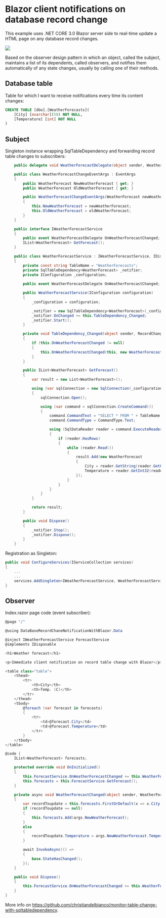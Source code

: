 # Blazor client notifications on database record change
This example uses .NET CORE 3.0 Blazor server side to real-time update a HTML page on any database record changes.

<img src="https://github.com/christiandelbianco/blazor-notification-db-record-change/blob/master/img/2019-11-03at21-05-44.gif" />

Based on the observer design pattern in which an object, called the subject, maintains a list of its dependents, called observers, and notifies them automatically of any state changes, usually by calling one of their methods. 

## Database table
Table for which I want to receive notifications every time its content changes:

```SQL
CREATE TABLE [dbo].[WeatherForecasts](
	[City] [nvarchar](50) NOT NULL,
	[Temperature] [int] NOT NULL
)
```

## Subject
Singleton instance wrapping SqlTableDependency and forwarding record table changes to subscribers:

```C#
    public delegate void WeatherForecastDelegate(object sender, WeatherForecastChangeEventArgs args);

    public class WeatherForecastChangeEventArgs : EventArgs
    {
        public WeatherForecast NewWeatherForecast { get; }
        public WeatherForecast OldWeatherForecast { get; }

        public WeatherForecastChangeEventArgs(WeatherForecast newWeatherForecast, WeatherForecast oldWeatherForecast)
        {
            this.NewWeatherForecast = newWeatherForecast;
            this.OldWeatherForecast = oldWeatherForecast;
        }
    }

    public interface IWeatherForecastService
    {
        public event WeatherForecastDelegate OnWeatherForecastChanged;
        IList<WeatherForecast> GetForecast();
    }

    public class WeatherForecastService : IWeatherForecastService, IDisposable
    {
        private const string TableName = "WeatherForecasts";
        private SqlTableDependency<WeatherForecast> _notifier;
        private IConfiguration _configuration;
        
        public event WeatherForecastDelegate OnWeatherForecastChanged;

        public WeatherForecastService(IConfiguration configuration)
        {
            _configuration = configuration;

            _notifier = new SqlTableDependency<WeatherForecast>(_configuration["ConnectionString"], TableName);
            _notifier.OnChanged += this.TableDependency_Changed;
            _notifier.Start();
        }

        private void TableDependency_Changed(object sender, RecordChangedEventArgs<WeatherForecast> e)
        { 
            if (this.OnWeatherForecastChanged != null)
            {
                this.OnWeatherForecastChanged(this, new WeatherForecastChangeEventArgs(e.Entity, e.EntityOldValues));
            }
        }

        public IList<WeatherForecast> GetForecast()
        {
            var result = new List<WeatherForecast>();

            using (var sqlConnection = new SqlConnection(_configuration["ConnectionString"]))
            {
                sqlConnection.Open();

                using (var command = sqlConnection.CreateCommand())
                {
                    command.CommandText = "SELECT * FROM " + TableName;
                    command.CommandType = CommandType.Text;

                    using (SqlDataReader reader = command.ExecuteReader())
                    {
                        if (reader.HasRows)
                        {
                            while (reader.Read())
                            {
                                result.Add(new WeatherForecast
                                {
                                    City = reader.GetString(reader.GetOrdinal("City")),
                                    Temperature = reader.GetInt32(reader.GetOrdinal("Temperature"))
                                });
                            }
                        }
                    }
                }
            }

            return result;
        }

        public void Dispose()
        {
            _notifier.Stop();
            _notifier.Dispose();
        }
    }
```

Registration as Singleton:

```C#
public void ConfigureServices(IServiceCollection services)
{
    ...
    ...
    services.AddSingleton<IWeatherForecastService, WeatherForecastService>();
}
```

## Observer
Index.razor page code (event subscriber):

```C#
@page "/"

@using DataBaseRecordChaneNotificationWithBlazor.Data

@inject IWeatherForecastService ForecastService
@implements IDisposable

<h1>Weather forecast</h1>

<p>Immediate client notification on record table change with Blazor</p>

<table class="table">
    <thead>
        <tr>
            <th>City</th>
            <th>Temp. (C)</th>
        </tr>
    </thead>
    <tbody>
        @foreach (var forecast in forecasts)
        {
            <tr>
                <td>@forecast.City</td>
                <td>@forecast.Temperature</td>
            </tr>
        }
    </tbody>
</table>

@code {
    IList<WeatherForecast> forecasts;

    protected override void OnInitialized()
    {
        this.ForecastService.OnWeatherForecastChanged += this.WeatherForecastChanged;
        this.forecasts = this.ForecastService.GetForecast();
    }

    private async void WeatherForecastChanged(object sender, WeatherForecastChangeEventArgs args)
    {
        var recordToupdate = this.forecasts.FirstOrDefault(x => x.City == args.NewWeatherForecast.City);
        if (recordToupdate == null)
        {
            this.forecasts.Add(args.NewWeatherForecast);
        }
        else
        {
            recordToupdate.Temperature = args.NewWeatherForecast.Temperature;
        }

        await InvokeAsync(() =>
        {
            base.StateHasChanged();
        });
    }

    public void Dispose()
    {
        this.ForecastService.OnWeatherForecastChanged += this.WeatherForecastChanged;
    }
}
```

More info on https://github.com/christiandelbianco/monitor-table-change-with-sqltabledependency.
